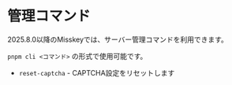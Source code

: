 # 管理コマンド

2025.8.0以降のMisskeyでは、サーバー管理コマンドを利用できます。

`pnpm cli <コマンド>` の形式で使用可能です。

- `reset-captcha` - CAPTCHA設定をリセットします
